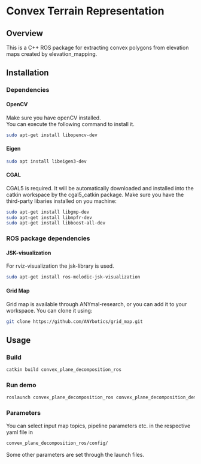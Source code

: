 # Convex Terrain Representation #

## Overview
This is a C++ ROS package for extracting convex polygons from elevation maps created by elevation_mapping.  

## Installation

### Dependencies

#### OpenCV
Make sure you have openCV installed.  
You can execute the following command to install it.
```bash
sudo apt-get install libopencv-dev
```

#### Eigen
```bash
sudo apt install libeigen3-dev
```

#### CGAL
CGAL5 is required. It will be automatically downloaded and installed into the catkin workspace by the cgal5_catkin package.
Make sure you have the third-party libaries installed on you machine:
```bash
sudo apt-get install libgmp-dev
sudo apt-get install libmpfr-dev
sudo apt-get install libboost-all-dev
```

### ROS package dependencies

#### JSK-visualization
For rviz-visualization the jsk-library is used.
```bash
sudo apt-get install ros-melodic-jsk-visualization
```

#### Grid Map
Grid map is available through ANYmal-research, or you can add it to your workspace. You can clone it using:
```bash
git clone https://github.com/ANYbotics/grid_map.git
```

## Usage
### Build
```bash
catkin build convex_plane_decomposition_ros
```
### Run demo
```bash
roslaunch convex_plane_decomposition_ros convex_plane_decomposition_demo.launch
```

### Parameters
You can select input map topics, pipeline parameters etc. in the respective yaml file in
```bash
convex_plane_decomposition_ros/config/
```
Some other parameters are set through the launch files.
